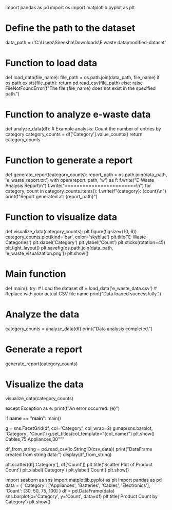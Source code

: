 import pandas as pd
import os
import matplotlib.pyplot as plt

# Define the path to the dataset
data_path = r'C:\Users\Sireesha\Downloads\E waste data\modified-dataset'

# Function to load data
def load_data(file_name):
    file_path = os.path.join(data_path, file_name)
    if os.path.exists(file_path):
        return pd.read_csv(file_path)
    else:
        raise FileNotFoundError(f"The file {file_name} does not exist in the specified path.")

# Function to analyze e-waste data
def analyze_data(df):
    # Example analysis: Count the number of entries by category
    category_counts = df['Category'].value_counts()
    return category_counts

# Function to generate a report
def generate_report(category_counts):
    report_path = os.path.join(data_path, 'e_waste_report.txt')
    with open(report_path, 'w') as f:
        f.write("E-Waste Analysis Report\n")
        f.write("========================\n")
        for category, count in category_counts.items():
            f.write(f"{category}: {count}\n")
    print(f"Report generated at: {report_path}")

# Function to visualize data
def visualize_data(category_counts):
    plt.figure(figsize=(10, 6))
    category_counts.plot(kind='bar', color='skyblue')
    plt.title('E-Waste Categories')
    plt.xlabel('Category')
    plt.ylabel('Count')
    plt.xticks(rotation=45)
    plt.tight_layout()
    plt.savefig(os.path.join(data_path, 'e_waste_visualization.png'))
    plt.show()

# Main function
def main():
    try:
        # Load the dataset
        df = load_data('e_waste_data.csv')  # Replace with your actual CSV file name
        print("Data loaded successfully.")
        
# Analyze the data
category_counts = analyze_data(df)
print("Data analysis completed.")
        
# Generate a report
generate_report(category_counts)
        
 # Visualize the data
 visualize_data(category_counts)
        
except Exception as e:
    print(f"An error occurred: {e}")

if __name__ == "__main__":
    main()



  g = sns.FacetGrid(df, col='Category', col_wrap=2)
  g.map(sns.barplot, 'Category', 'Count')
  g.set_titles(col_template="{col_name}")
  plt.show()
Cables,75
Appliances,30"""

df_from_string = pd.read_csv(io.StringIO(csv_data))
print("DataFrame created from string data:")
display(df_from_string)

  plt.scatter(df['Category'], df['Count'])
  plt.title('Scatter Plot of Product Count')
  plt.xlabel('Category')
  plt.ylabel('Count')
  plt.show()

  import seaborn as sns
  import matplotlib.pyplot as plt
  import pandas as pd
    data = {
        'Category': ['Appliances', 'Batteries', 'Cables', 'Electronics'],
        'Count': [30, 50, 75, 100]
    }
    df = pd.DataFrame(data)
    sns.barplot(x='Category', y='Count', data=df)
    plt.title('Product Count by Category')
    plt.show()
    
